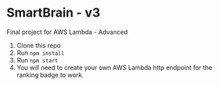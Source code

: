 # SmartBrain - v3
Final project for AWS Lambda - Advanced

1. Clone this repo
2. Run `npm install`
3. Run `npm start`
4. You will need to create your own AWS Lambda http endpoint for the ranking badge to work.

